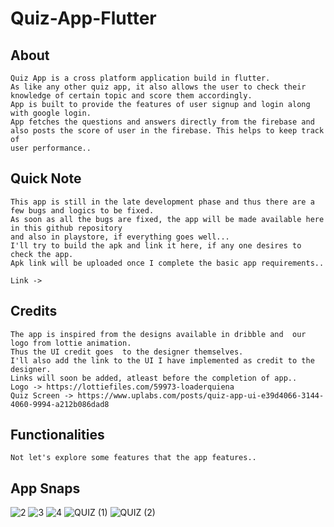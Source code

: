 # Quiz-App-Flutter

## About
````
Quiz App is a cross platform application build in flutter. 
As like any other quiz app, it also allows the user to check their
knowledge of certain topic and score them accordingly.
App is built to provide the features of user signup and login along with google login. 
App fetches the questions and answers directly from the firebase and 
also posts the score of user in the firebase. This helps to keep track of 
user performance..
````

## Quick Note
````
This app is still in the late development phase and thus there are a few bugs and logics to be fixed.
As soon as all the bugs are fixed, the app will be made available here in this github repository
and also in playstore, if everything goes well...
I'll try to build the apk and link it here, if any one desires to check the app.
Apk link will be uploaded once I complete the basic app requirements..

Link -> 
````

## Credits
````
The app is inspired from the designs available in dribble and  our logo from lottie animation. 
Thus the UI credit goes  to the designer themselves. 
I'll also add the link to the UI I have implemented as credit to the designer.
Links will soon be added, atleast before the completion of app..
Logo -> https://lottiefiles.com/59973-loaderquiena
Quiz Screen -> https://www.uplabs.com/posts/quiz-app-ui-e39d4066-3144-4060-9994-a212b086dad8

````

## Functionalities 
````
Not let's explore some features that the app features..

````


## App Snaps
![2](https://user-images.githubusercontent.com/63596895/197179469-c8e017fb-2eaf-4235-8dcd-af1ccc44bfdd.png)
![3](https://user-images.githubusercontent.com/63596895/197179537-d4cc748b-0648-4f00-b4d9-c27e46b96100.png)
![4](https://user-images.githubusercontent.com/63596895/197179575-e8c1bcae-e456-4576-8f71-1e8769fa3a37.png)
![QUIZ (1)](https://user-images.githubusercontent.com/63596895/197168973-63f78735-d896-4d43-91bf-3902b5596a52.png)
![QUIZ (2)](https://user-images.githubusercontent.com/63596895/197181347-62c97eeb-a1fc-476e-b6a3-940a1152e6b7.png)

